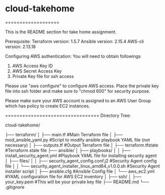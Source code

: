 # cloud-takehome
===================

This is the README section for take home assignment.

Prerequisite:
Terraform version: 1.5.7
Ansible version: 2.15.4
AWS-cli version: 2.13.18


Configuring AWS authentication:
You will need to obtain followings
1. AWS Access Key ID
2. AWS Secret Access Key
3. Private Key file for ssh access

Please use "aws configure" to configure AWS access.
Place the private key file into ssh folder and make sure to "chmod 600" for security purpose.

Please make sure your AWS account is assigned to an AWS User Group which has policy to create EC2 instances.

=================================
Directory Tree:

cloud-takehome/

├── terraform/
│   ├── main.tf #Main Terraform file
│   ├── mod_ansible_yaml.py #Script to modify ansible playbook YAML file (not necessary)
│   ├── outputs.tf #Output Terraform file
│   ├── terraform.tfstate #Terraform state file
├── ansible/
│   ├── playbooks/
│   │   ├── install_security_agent.yml  #Playbook YAML file for installing security agent
│   ├── files/
│   │   ├── security_agent_config.conf.j2   #Security Agent config file
│   │   └── security_agent_installer_linux_amd64_v1.0.0.sh   #Security Agent installer script
│   ├── ansible.cfg   #Ansible Config file
│   └── aws_ec2.yml   #YAML configuration file for AWS EC2 inventory
│
├── ssh/
│   ├── your_key.pem #This will be your private key file
├── README.md
└── .gitignore



